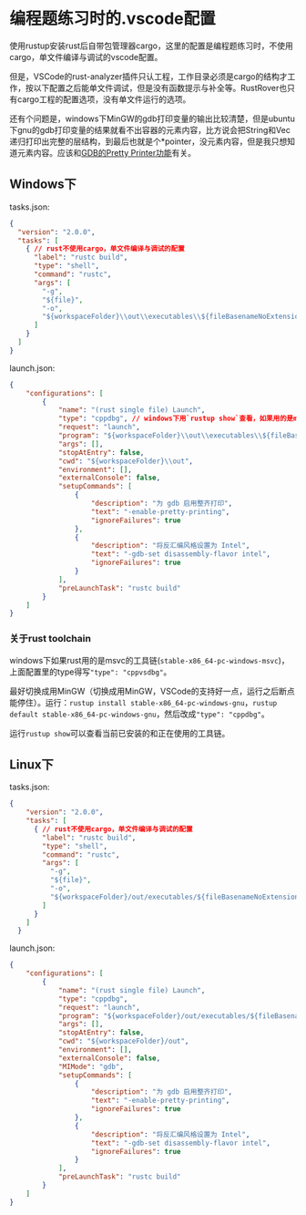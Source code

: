 # 编程题练习时的.vscode配置

使用rustup安装rust后自带包管理器cargo，这里的配置是编程题练习时，不使用cargo，单文件编译与调试的vscode配置。

但是，VSCode的rust-analyzer插件只认工程，工作目录必须是cargo的结构才工作，按以下配置之后能单文件调试，但是没有函数提示与补全等。RustRover也只有cargo工程的配置选项，没有单文件运行的选项。

还有个问题是，windows下MinGW的gdb打印变量的输出比较清楚，但是ubuntu下gnu的gdb打印变量的结果就看不出容器的元素内容，比方说会把String和Vec递归打印出完整的层结构，到最后也就是个*pointer，没元素内容，但是我只想知道元素内容。应该和[GDB的Pretty Printer功能](https://blog.csdn.net/sl8023dxf/article/details/125352791)有关。

## Windows下
tasks.json:
```json
{
  "version": "2.0.0",
  "tasks": [
    { // rust不使用cargo，单文件编译与调试的配置
      "label": "rustc build",
      "type": "shell",
      "command": "rustc",
      "args": [
        "-g",
        "${file}",
        "-o",
        "${workspaceFolder}\\out\\executables\\${fileBasenameNoExtension}.exe"  // out/executables这个文件夹要提前创建好，不然rustc不会自动创建，会报错
      ]
    }
  ]
}
```
launch.json:
```json
{
    "configurations": [
        {
            "name": "(rust single file) Launch",
            "type": "cppdbg", // windows下用`rustup show`查看，如果用的是msvc工具链，type得是cppvsdbg
            "request": "launch",
            "program": "${workspaceFolder}\\out\\executables\\${fileBasenameNoExtension}.exe",
            "args": [],
            "stopAtEntry": false,
            "cwd": "${workspaceFolder}\\out",
            "environment": [],
            "externalConsole": false,
            "setupCommands": [
                {
                    "description": "为 gdb 启用整齐打印",
                    "text": "-enable-pretty-printing",
                    "ignoreFailures": true
                },
                {
                    "description": "将反汇编风格设置为 Intel",
                    "text": "-gdb-set disassembly-flavor intel",
                    "ignoreFailures": true
                }
            ],
            "preLaunchTask": "rustc build"
        }
    ]
}
```

### 关于rust toolchain
windows下如果rust用的是msvc的工具链(`stable-x86_64-pc-windows-msvc`)，上面配置里的type得写`"type": "cppvsdbg"`。

最好切换成用MinGW（切换成用MinGW，VSCode的支持好一点，运行之后断点能停住）。运行：`rustup install stable-x86_64-pc-windows-gnu`，`rustup default stable-x86_64-pc-windows-gnu`，然后改成`"type": "cppdbg"`。

运行`rustup show`可以查看当前已安装的和正在使用的工具链。

## Linux下
tasks.json:
```json
{
    "version": "2.0.0",
    "tasks": [
      { // rust不使用cargo，单文件编译与调试的配置
        "label": "rustc build",
        "type": "shell",
        "command": "rustc",
        "args": [
          "-g",
          "${file}",
          "-o",
          "${workspaceFolder}/out/executables/${fileBasenameNoExtension}"  // out/executables这个文件夹要提前创建好，不然rustc不会自动创建，会报错
        ]
      }
    ]
  }
```
launch.json:
```json
{
    "configurations": [
        {
            "name": "(rust single file) Launch",
            "type": "cppdbg",
            "request": "launch",
            "program": "${workspaceFolder}/out/executables/${fileBasenameNoExtension}",
            "args": [],
            "stopAtEntry": false,
            "cwd": "${workspaceFolder}/out",
            "environment": [],
            "externalConsole": false,
            "MIMode": "gdb",
            "setupCommands": [
                {
                    "description": "为 gdb 启用整齐打印",
                    "text": "-enable-pretty-printing",
                    "ignoreFailures": true
                },
                {
                    "description": "将反汇编风格设置为 Intel",
                    "text": "-gdb-set disassembly-flavor intel",
                    "ignoreFailures": true
                }
            ],
            "preLaunchTask": "rustc build"
        }
    ]
}
```